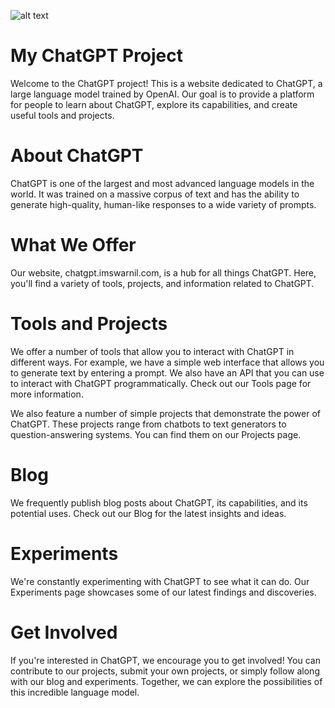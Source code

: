 ![alt text](https://github.com/imswarnil/ChatGPT-ting/blob/main/css/Chatgpting.png)

# My ChatGPT Project
Welcome to the ChatGPT project! This is a website dedicated to ChatGPT, a large language model trained by OpenAI. Our goal is to provide a platform for people to learn about ChatGPT, explore its capabilities, and create useful tools and projects.

# About ChatGPT
ChatGPT is one of the largest and most advanced language models in the world. It was trained on a massive corpus of text and has the ability to generate high-quality, human-like responses to a wide variety of prompts.

# What We Offer
Our website, chatgpt.imswarnil.com, is a hub for all things ChatGPT. Here, you'll find a variety of tools, projects, and information related to ChatGPT.

# Tools and Projects
We offer a number of tools that allow you to interact with ChatGPT in different ways. For example, we have a simple web interface that allows you to generate text by entering a prompt. We also have an API that you can use to interact with ChatGPT programmatically. Check out our Tools page for more information.

We also feature a number of simple projects that demonstrate the power of ChatGPT. These projects range from chatbots to text generators to question-answering systems. You can find them on our Projects page.

# Blog
We frequently publish blog posts about ChatGPT, its capabilities, and its potential uses. Check out our Blog for the latest insights and ideas.

# Experiments
We're constantly experimenting with ChatGPT to see what it can do. Our Experiments page showcases some of our latest findings and discoveries.

# Get Involved
If you're interested in ChatGPT, we encourage you to get involved! You can contribute to our projects, submit your own projects, or simply follow along with our blog and experiments. Together, we can explore the possibilities of this incredible language model.
